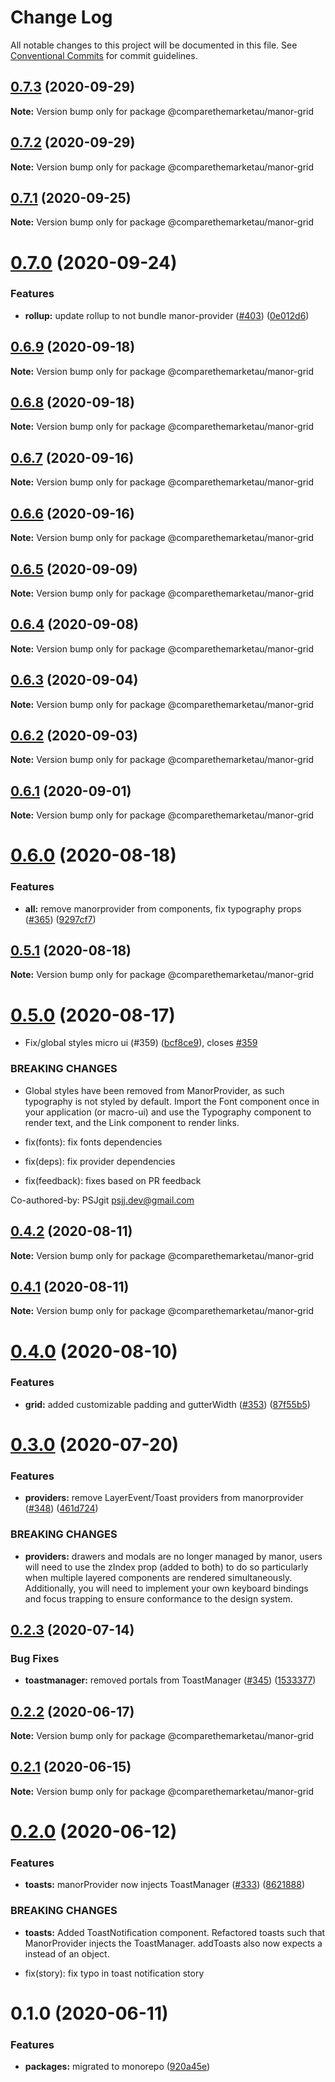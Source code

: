 # Change Log

All notable changes to this project will be documented in this file.
See [Conventional Commits](https://conventionalcommits.org) for commit guidelines.

## [0.7.3](https://github.com/comparethemarketau/manor-react/compare/@comparethemarketau/manor-grid@0.7.2...@comparethemarketau/manor-grid@0.7.3) (2020-09-29)

**Note:** Version bump only for package @comparethemarketau/manor-grid





## [0.7.2](https://github.com/comparethemarketau/manor-react/compare/@comparethemarketau/manor-grid@0.7.1...@comparethemarketau/manor-grid@0.7.2) (2020-09-29)

**Note:** Version bump only for package @comparethemarketau/manor-grid





## [0.7.1](https://github.com/comparethemarketau/manor-react/compare/@comparethemarketau/manor-grid@0.7.0...@comparethemarketau/manor-grid@0.7.1) (2020-09-25)

**Note:** Version bump only for package @comparethemarketau/manor-grid





# [0.7.0](https://github.com/comparethemarketau/manor-react/compare/@comparethemarketau/manor-grid@0.6.9...@comparethemarketau/manor-grid@0.7.0) (2020-09-24)


### Features

* **rollup:** update rollup to not bundle manor-provider ([#403](https://github.com/comparethemarketau/manor-react/issues/403)) ([0e012d6](https://github.com/comparethemarketau/manor-react/commit/0e012d6fbadcf0ec99857c22e148cacd6265b60a))





## [0.6.9](https://github.com/comparethemarketau/manor-react/compare/@comparethemarketau/manor-grid@0.6.8...@comparethemarketau/manor-grid@0.6.9) (2020-09-18)

**Note:** Version bump only for package @comparethemarketau/manor-grid





## [0.6.8](https://github.com/comparethemarketau/manor-react/compare/@comparethemarketau/manor-grid@0.6.7...@comparethemarketau/manor-grid@0.6.8) (2020-09-18)

**Note:** Version bump only for package @comparethemarketau/manor-grid





## [0.6.7](https://github.com/comparethemarketau/manor-react/compare/@comparethemarketau/manor-grid@0.6.6...@comparethemarketau/manor-grid@0.6.7) (2020-09-16)

**Note:** Version bump only for package @comparethemarketau/manor-grid





## [0.6.6](https://github.com/comparethemarketau/manor-react/compare/@comparethemarketau/manor-grid@0.6.5...@comparethemarketau/manor-grid@0.6.6) (2020-09-16)

**Note:** Version bump only for package @comparethemarketau/manor-grid





## [0.6.5](https://github.com/comparethemarketau/manor-react/compare/@comparethemarketau/manor-grid@0.6.4...@comparethemarketau/manor-grid@0.6.5) (2020-09-09)

**Note:** Version bump only for package @comparethemarketau/manor-grid





## [0.6.4](https://github.com/comparethemarketau/manor-react/compare/@comparethemarketau/manor-grid@0.6.3...@comparethemarketau/manor-grid@0.6.4) (2020-09-08)

**Note:** Version bump only for package @comparethemarketau/manor-grid





## [0.6.3](https://github.com/comparethemarketau/manor-react/compare/@comparethemarketau/manor-grid@0.6.2...@comparethemarketau/manor-grid@0.6.3) (2020-09-04)

**Note:** Version bump only for package @comparethemarketau/manor-grid





## [0.6.2](https://github.com/comparethemarketau/manor-react/compare/@comparethemarketau/manor-grid@0.6.1...@comparethemarketau/manor-grid@0.6.2) (2020-09-03)

**Note:** Version bump only for package @comparethemarketau/manor-grid





## [0.6.1](https://github.com/comparethemarketau/manor-react/compare/@comparethemarketau/manor-grid@0.6.0...@comparethemarketau/manor-grid@0.6.1) (2020-09-01)

**Note:** Version bump only for package @comparethemarketau/manor-grid





# [0.6.0](https://github.com/comparethemarketau/manor-react/compare/@comparethemarketau/manor-grid@0.5.1...@comparethemarketau/manor-grid@0.6.0) (2020-08-18)


### Features

* **all:** remove manorprovider from components, fix typography props ([#365](https://github.com/comparethemarketau/manor-react/issues/365)) ([9297cf7](https://github.com/comparethemarketau/manor-react/commit/9297cf72e8a7fe8762ec0dadf07d026aa88cbb44))





## [0.5.1](https://github.com/comparethemarketau/manor-react/compare/@comparethemarketau/manor-grid@0.5.0...@comparethemarketau/manor-grid@0.5.1) (2020-08-18)

**Note:** Version bump only for package @comparethemarketau/manor-grid





# [0.5.0](https://github.com/comparethemarketau/manor-react/compare/@comparethemarketau/manor-grid@0.4.2...@comparethemarketau/manor-grid@0.5.0) (2020-08-17)


* Fix/global styles micro ui (#359) ([bcf8ce9](https://github.com/comparethemarketau/manor-react/commit/bcf8ce92ba170a51113a4022728da22f47a6a768)), closes [#359](https://github.com/comparethemarketau/manor-react/issues/359)


### BREAKING CHANGES

* Global styles have been removed from ManorProvider, as such typography is not
styled by default. Import the Font component once in your application (or macro-ui) and use the
Typography component to render text, and the Link component to render links.

* fix(fonts): fix fonts dependencies

* fix(deps): fix provider dependencies

* fix(feedback): fixes based on PR feedback

Co-authored-by: PSJgit <psjj.dev@gmail.com>





## [0.4.2](https://github.com/comparethemarketau/manor-react/compare/@comparethemarketau/manor-grid@0.4.1...@comparethemarketau/manor-grid@0.4.2) (2020-08-11)

**Note:** Version bump only for package @comparethemarketau/manor-grid





## [0.4.1](https://github.com/comparethemarketau/manor-react/compare/@comparethemarketau/manor-grid@0.4.0...@comparethemarketau/manor-grid@0.4.1) (2020-08-11)

**Note:** Version bump only for package @comparethemarketau/manor-grid





# [0.4.0](https://github.com/comparethemarketau/manor-react/compare/@comparethemarketau/manor-grid@0.3.0...@comparethemarketau/manor-grid@0.4.0) (2020-08-10)


### Features

* **grid:** added customizable padding and gutterWidth ([#353](https://github.com/comparethemarketau/manor-react/issues/353)) ([87f55b5](https://github.com/comparethemarketau/manor-react/commit/87f55b5977801135c875b821c5b569feecea8dc7))





# [0.3.0](https://github.com/comparethemarketau/manor-react/compare/@comparethemarketau/manor-grid@0.2.3...@comparethemarketau/manor-grid@0.3.0) (2020-07-20)


### Features

* **providers:** remove LayerEvent/Toast providers from manorprovider ([#348](https://github.com/comparethemarketau/manor-react/issues/348)) ([461d724](https://github.com/comparethemarketau/manor-react/commit/461d72498fca1aca9de0056a27d1a3d17a89ea77))


### BREAKING CHANGES

* **providers:** drawers and modals are no longer managed by manor, users will need to use the
zIndex prop (added to both) to do so particularly when multiple layered components are rendered
simultaneously. Additionally, you will need to implement your own keyboard bindings and focus
trapping to ensure conformance to the design system.





## [0.2.3](https://github.com/comparethemarketau/manor-react/compare/@comparethemarketau/manor-grid@0.2.2...@comparethemarketau/manor-grid@0.2.3) (2020-07-14)


### Bug Fixes

* **toastmanager:** removed portals from ToastManager ([#345](https://github.com/comparethemarketau/manor-react/issues/345)) ([1533377](https://github.com/comparethemarketau/manor-react/commit/1533377910e9cbac266abe24fae1ee42eba4c52f))





## [0.2.2](https://github.com/comparethemarketau/manor-react/compare/@comparethemarketau/manor-grid@0.2.1...@comparethemarketau/manor-grid@0.2.2) (2020-06-17)

**Note:** Version bump only for package @comparethemarketau/manor-grid





## [0.2.1](https://github.com/comparethemarketau/manor-react/compare/@comparethemarketau/manor-grid@0.2.0...@comparethemarketau/manor-grid@0.2.1) (2020-06-15)

**Note:** Version bump only for package @comparethemarketau/manor-grid





# [0.2.0](https://github.com/comparethemarketau/manor-react/compare/@comparethemarketau/manor-grid@0.1.0...@comparethemarketau/manor-grid@0.2.0) (2020-06-12)


### Features

* **toasts:** manorProvider now injects ToastManager ([#333](https://github.com/comparethemarketau/manor-react/issues/333)) ([8621888](https://github.com/comparethemarketau/manor-react/commit/862188867bbc8258b29fa162f46e5ad5b108f778))


### BREAKING CHANGES

* **toasts:** Added ToastNotification component. Refactored toasts such that ManorProvider
injects the ToastManager. addToasts also now expects a <ToastNotification> instead of an object.

* fix(story): fix typo in toast notification story





# 0.1.0 (2020-06-11)


### Features

* **packages:** migrated to monorepo ([920a45e](https://github.com/comparethemarketau/manor-react/commit/920a45ec4b40a19de32f39f29693cbe1b1f314ae))
